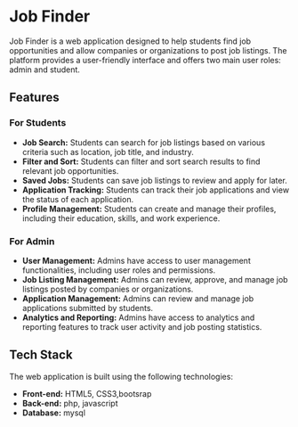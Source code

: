 # Job Finder

Job Finder is a web application designed to help students find job opportunities and allow companies or organizations to post job listings. The platform provides a user-friendly interface and offers two main user roles: admin and student.

## Features

### For Students

- **Job Search:** Students can search for job listings based on various criteria such as location, job title, and industry.
- **Filter and Sort:** Students can filter and sort search results to find relevant job opportunities.
- **Saved Jobs:** Students can save job listings to review and apply for later.
- **Application Tracking:** Students can track their job applications and view the status of each application.
- **Profile Management:** Students can create and manage their profiles, including their education, skills, and work experience.

### For Admin

- **User Management:** Admins have access to user management functionalities, including user roles and permissions.
- **Job Listing Management:** Admins can review, approve, and manage job listings posted by companies or organizations.
- **Application Management:** Admins can review and manage job applications submitted by students.
- **Analytics and Reporting:** Admins have access to analytics and reporting features to track user activity and job posting statistics.

## Tech Stack

The web application is built using the following technologies:

- **Front-end:** HTML5, CSS3,bootsrap
- **Back-end:** php, javascript
- **Database:** mysql




